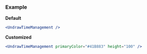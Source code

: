 ### Example

**Default**
```jsx
<UndrawTimeManagement />
```

**Customized**
```jsx
<UndrawTimeManagement primaryColor="#41B883" height="100" />
```
